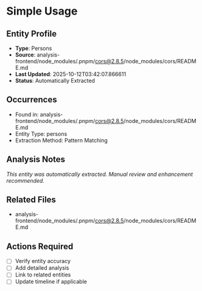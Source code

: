 # Simple Usage

## Entity Profile
- **Type**: Persons
- **Source**: analysis-frontend/node_modules/.pnpm/cors@2.8.5/node_modules/cors/README.md
- **Last Updated**: 2025-10-12T03:42:07.866611
- **Status**: Automatically Extracted

## Occurrences
- Found in: analysis-frontend/node_modules/.pnpm/cors@2.8.5/node_modules/cors/README.md
- Entity Type: persons
- Extraction Method: Pattern Matching

## Analysis Notes
*This entity was automatically extracted. Manual review and enhancement recommended.*

## Related Files
- analysis-frontend/node_modules/.pnpm/cors@2.8.5/node_modules/cors/README.md

## Actions Required
- [ ] Verify entity accuracy
- [ ] Add detailed analysis
- [ ] Link to related entities
- [ ] Update timeline if applicable

